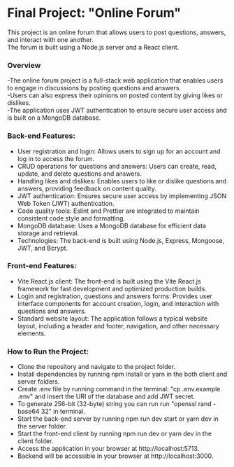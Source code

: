 <h1> Final Project: "Online Forum" </h1>

This project is an online forum that allows users to post questions, 
answers, and interact with one another. <br>
The forum is built using a Node.js server and a React client. 

<h3>Overview</h3>

-The online forum project is a full-stack web application that enables users to engage in discussions by posting questions and answers. <br>
-Users can also express their opinions on posted content by giving likes or dislikes. <br>
-The application uses JWT authentication to ensure secure user access and is built on a MongoDB database.<br>

<h3>Back-end Features:</h3>

- User registration and login: Allows users to sign up for an account and log in to access the forum.
- CRUD operations for questions and answers: Users can create, read, update, and delete questions and answers.
- Handling likes and dislikes: Enables users to like or dislike questions and answers, providing feedback on content quality.
- JWT authentication: Ensures secure user access by implementing JSON Web Token (JWT) authentication.
- Code quality tools: Eslint and Prettier are integrated to maintain consistent code style and formatting.
- MongoDB database: Uses a MongoDB database for efficient data storage and retrieval.
- Technologies: The back-end is built using Node.js, Express, Mongoose, JWT, and Bcrypt.

<h3>Front-end Features:</h3>

- Vite React.js client: The front-end is built using the Vite React.js framework for fast development and optimized production builds.
- Login and registration, questions and answers forms: Provides user interface components for account creation, login, and interaction with questions and answers.
- Standard website layout: The application follows a typical website layout, including a header and footer, navigation, and other necessary elements.

<h3>How to Run the Project:</h3>

- Clone the repository and navigate to the project folder.
- Install dependencies by running npm install or yarn in the both client and server folders.
- Create .env file by running command in the terminal: "cp .env.example .env" and insert the URI of the database and add JWT secret. 
- To generate 256-bit (32-byte) string you can run run "openssl rand -base64 32" in terminal.
- Start the back-end server by running npm run dev start or yarn dev in the server folder.
- Start the front-end client by running npm run dev or yarn dev in the client folder.
- Access the application in your browser at http://localhost:5713.
- Backend will be accessible in your browser at http://localhost:3000.
